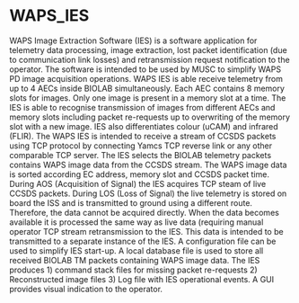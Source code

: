# WAPS_IES
WAPS Image Extraction Software (IES) is a software application for telemetry data processing, image extraction, lost packet identification (due to communication link losses) and retransmission request notification to the operator. The software is intended to be used by MUSC to simplify WAPS PD image acquisition operations. WAPS IES is able receive telemetry from up to 4 AECs inside BIOLAB simultaneously. Each AEC contains 8 memory slots for images. Only one image is present in a memory slot at a time. The IES is able to recognise transmission of images from different AECs and memory slots including packet re-requests up to overwriting of the memory slot with a new image. IES also differentiates colour (uCAM) and infrared (FLIR). 
The WAPS IES is intended to receive a stream of CCSDS packets using TCP protocol by connecting Yamcs TCP reverse link or any other comparable TCP server. The IES selects the BIOLAB telemetry packets contains WAPS image data from the CCSDS stream. The WAPS image data is sorted according EC address, memory slot and CCSDS packet time.
During AOS (Acquisition of Signal) the IES acquires TCP steam of live CCSDS packets. During LOS (Loss of Signal) the live telemetry is stored on board the ISS and is transmitted to ground using a different route. Therefore, the data cannot be acquired directly. When the data becomes available it is processed the same way as live data (requiring manual operator TCP stream retransmission to the IES. This data is intended to be transmitted to a separate instance of the IES.
A configuration file can be used to simplify IES start-up. A local database file is used to store all received BIOLAB TM packets containing WAPS image data. The IES produces 1) command stack files for missing packet re-requests 2) Reconstructed image files 3) Log file with IES operational events. A GUI provides visual indication to the operator.

